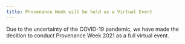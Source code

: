 ```yaml
---
title: Provenance Week will be held as a Virtual Event
---
```


Due to the uncertainty of the COVID-19 pandemic, we have made the decition to conduct Provenance Week 2021 as a full virtual event. 
